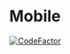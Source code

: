 # Mobile
[![CodeFactor](https://www.codefactor.io/repository/github/hiking-heroes/mobile/badge)](https://www.codefactor.io/repository/github/hiking-heroes/mobile)
